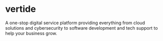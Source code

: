 # vertide
A one-stop digital service platform providing everything from cloud solutions and cybersecurity to software development and tech support to help your business grow.
